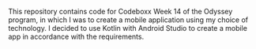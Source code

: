 This repository contains code for Codeboxx Week 14 of the Odyssey program, in which I was to create a mobile application using my choice of technology. I decided to use Kotlin with Android Studio to create a mobile app in accordance with the requirements.